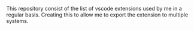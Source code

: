 This repository consist of the list of vscode extensions used by me in a regular basis.
Creating this to allow me to export the extension to multiple systems.